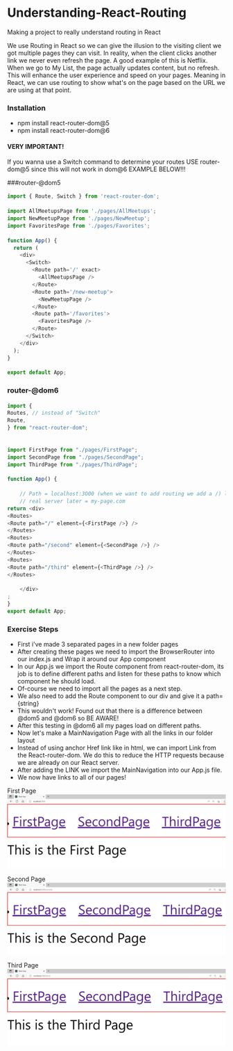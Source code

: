 # Understanding-React-Routing
Making a project to really understand routing in React

We use Routing in React so we can give the illusion to the visiting client we got multiple pages they can visit. In reality, when the client clicks another link we never even refresh the page. A good example of this is Netflix. When we go to My List, the page actually updates content, but no refresh. This will enhance the user experience and speed on your pages. Meaning in React, we can use routing to show what's on the page based on the  URL we are using at that point. 

### Installation 

- npm install react-router-dom@5 
- npm install react-router-dom@6


#### VERY IMPORTANT! 

If you wanna use a Switch command to determine your routes USE router-dom@5 since this will not work in dom@6 EXAMPLE BELOW!!!

###router-@dom5
```js
import { Route, Switch } from 'react-router-dom';

import AllMeetupsPage from './pages/AllMeetups';
import NewMeetupPage from './pages/NewMeetup';
import FavoritesPage from './pages/Favorites';

function App() {
  return (
    <div>
      <Switch>
        <Route path='/' exact>
          <AllMeetupsPage />
        </Route>
        <Route path='/new-meetup'>
          <NewMeetupPage />
        </Route>
        <Route path='/favorites'>
          <FavoritesPage />
        </Route>
      </Switch>
    </div>
  );
}

export default App;
```

### router-@dom6
```js
import {
Routes, // instead of "Switch"
Route,
} from "react-router-dom";


import FirstPage from "./pages/FirstPage";
import SecondPage from "./pages/SecondPage";
import ThirdPage from "./pages/ThirdPage";

function App() {

    // Path = localhost:3O00 (when we want to add routing we add a /) localhost:3O00/FirstPage for instance
    // real server later = my-page.com
return <div>
<Routes>
<Route path="/" element={<FirstPage />} />
</Routes>
<Routes>
<Route path="/second" element={<SecondPage />} />
</Routes>
<Routes>
<Route path="/third" element={<ThirdPage />} />
</Routes>

    </div>
;
}
export default App;
```


### Exercise Steps

- First i've made 3 separated pages in a new folder pages
- After creating these pages we need to import the BrowserRouter into our index.js and Wrap it around our App component
- In our App.js we import the Route component from react-router-dom, its job is to define different paths and listen for these paths to know which component he should load.
- Of-course we need to import all the pages as a next step.
- We also need to add the Route component to our div and give it a path={string}
- This wouldn't work! Found out that there is a difference between @dom5 and @dom6 so BE AWARE!
- After this testing in @dom6 all my pages load on different paths.
- Now let's make a MainNavigation Page with all the links in our folder layout
- Instead of using anchor Href link like in html, we can import Link from the React-router-dom. We do this to reduce the HTTP requests because we are already on our React server.
- After adding the LINK we import the MainNavigation into our App.js file.
- We now have links to all of our pages!

First Page
![Routing](images/routing.JPG)

Second Page
![Second](images/second.JPG)

Third Page
![Third](images/third.JPG)
